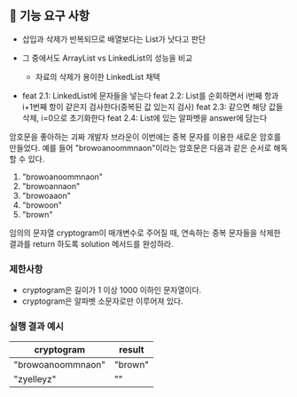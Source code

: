 ## 🚀 기능 요구 사항

- 삽입과 삭제가 반복되므로 배열보다는 List가 낫다고 판단
- 그 중에서도 ArrayList vs LinkedList의 성능을 비교
    - 자료의 삭제가 용이한 LinkedList 채택
  
- feat 2.1: LinkedList에 문자들을 넣는다
  feat 2.2: List를 순회하면서 i번째 항과 i+1번째 항이 같은지 검사한다(중복된 값 있는지 검사)
  feat 2.3: 같으면 해당 값들 삭제, i=0으로 초기화한다
  feat 2.4: List에 있는 알파벳을 answer에 담는다
  
암호문을 좋아하는 괴짜 개발자 브라운이 이번에는 중복 문자를 이용한 새로운 암호를 만들었다. 예를 들어 "browoanoommnaon"이라는 암호문은 다음과 같은 순서로 해독할 수 있다.

1. "browoanoommnaon"
2. "browoannaon"
3. "browoaaon"
4. "browoon"
5. "brown"

임의의 문자열 cryptogram이 매개변수로 주어질 때, 연속하는 중복 문자들을 삭제한 결과를 return 하도록 solution 메서드를 완성하라.

### 제한사항

- cryptogram은 길이가 1 이상 1000 이하인 문자열이다.
- cryptogram은 알파벳 소문자로만 이루어져 있다.

### 실행 결과 예시

| cryptogram | result |
| --- | --- |
| "browoanoommnaon" | "brown" |
| "zyelleyz" | "" |
